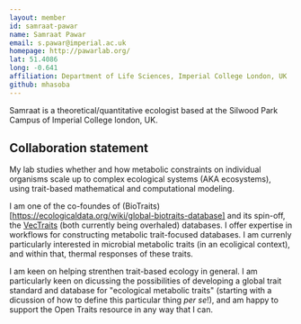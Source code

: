 ```yaml
---
layout: member
id: samraat-pawar
name: Samraat Pawar
email: s.pawar@imperial.ac.uk
homepage: http://pawarlab.org/
lat: 51.4086
long: -0.641
affiliation: Department of Life Sciences, Imperial College London, UK
github: mhasoba
---
```


Samraat is a theoretical/quantitative ecologist based at the Silwood Park Campus of Imperial College london, UK. 

## Collaboration statement

My lab studies whether and how metabolic constraints on individual organisms scale up to complex ecological systems (AKA ecosystems), using  trait-based mathematical and computational modeling.

I am one of the co-foundes of (BioTraits)[https://ecologicaldata.org/wiki/global-biotraits-database] and its spin-off, the [VecTraits](https://legacy.vectorbyte.org/vectraits) (both currently being overhaled) databases. I offer expertise in workflows for constructing metabolic trait-focused databases. I am  currenly particularly interested in microbial metabolic traits (in an ecoligical context), and within that, thermal responses of these traits. 

I am keen on helping strenthen trait-based ecology in general. I am particularly keen on dicussing the possibilities of developing a global trait standard and database for "ecological metabolic traits" (starting with a dicussion of how to define this particular thing *per se*!), and am happy to support the Open Traits resource in any way that I can.
